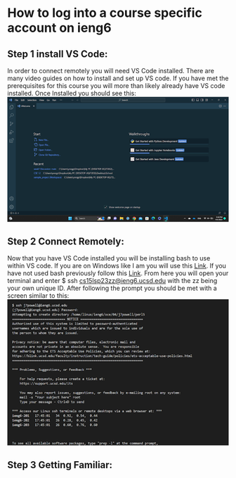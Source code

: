 # How to log into a course specific account on ieng6
##  Step 1 install VS Code:
In order to connect remotely you will need VS Code installed. There are many video guides on how to install and set up VS code. If you have met the prerequisites for this course you will more than likely already have VS code installed.
Once Installed you should see this:
![Image](unnamed.png)
## Step 2 Connect Remotely:
Now that you have VS Code installed you will be installing bash to use within VS code. If you are on Windows like I am you will use this [Link](https://gitforwindows.org/). If you have not used bash previously follow this [Link](https://stackoverflow.com/a/50527994). From here you will open your terminal and enter $ ssh cs15lsp23zz@ieng6.ucsd.edu with the zz being your own unique ID. After following the prompt you should be met with a screen similar to this:
![Image](2nd.png)
## __Step 3 Getting Familiar:__
